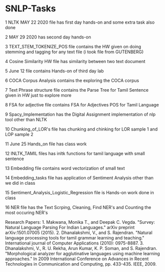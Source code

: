 # SNLP-Tasks
1 NLTK MAY 22 2020 file has first day hands-on and some extra task also done

2 MAY 29 2020 has second day hands-on

3 TEXT_STEM_TOKENIZE_POS file contains the HW given on doing stemming and tagging for any text file (i took file from GUTENBERG)

4 Cosine Similarity HW file has similarity between two text document

5 June 12 file contains Hands-on of third day lab

6 COCA Corpus Analysis contains the exploring the COCA corpus

7 Text Phrase structure file contains the Parse Tree for Tamil Sentence given in HW just to explore more

8 FSA for adjective file contains FSA for Adjectives POS for Tamil Language

9 Spacy_Implementation has the Digital Assignment implementation of nlp tool other than NLTK

10 Chunking_of_LOR's file has chunking and chinking for LOR sample 1 and LOP sample 2

11 June 25 Hands_on file has class work

12 INLTK_TAMIL files has inltk functions for tamil language with small sentence

13 Embedding file contains word vectorization of small text

14 Embedding_tasks file has application of Sentiment Analysis other than we did in class

15 Sentiment_Analysis_Logistic_Regression file is Hands-on work done in class

16 NER file has the Text Scrping, Cleaning, Find NER's and Counting the most occuring NER's

Research Papers: 1.	Makwana, Monika T., and Deepak C. Vegda. "Survey: Natural Language Parsing For Indian  Languages." arXiv preprint arXiv:1501.07005 (2015).
                 2.	Dhanalakshmi, V., and S. Rajendran. "Natural language processing tools for tamil grammar learning and teaching." International journal of Computer  Applications (2010): 0975-8887.
                 3.	Dhanalakshmi, V., R. U. Rekha, Arun Kumar, K. P. Soman, and S. Rajendran. "Morphological analyzer for agglutinative languages using machine learning approaches." In 2009 International Conference on Advances in Recent Technologies in Communication and Computing, pp. 433-435. IEEE, 2009.

